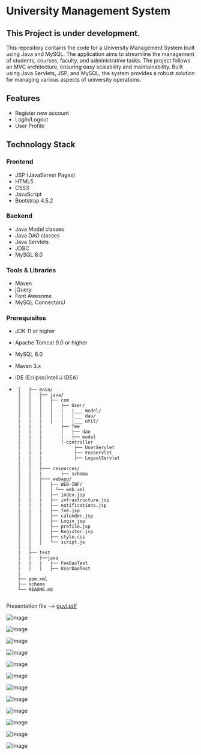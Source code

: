 # University Management System
## This Project is under development.
This repository contains the code for a University Management System built using Java and MySQL. The application aims to streamline the management of students, courses, faculty, and administrative tasks. The project follows an MVC architecture, ensuring easy scalability and maintainability. Built using Java Servlets, JSP, and MySQL, the system provides a robust solution for managing various aspects of university operations.
## Features
- Register new account
- Login/Logout
- User Profile
## Technology Stack
### Frontend
- JSP (JavaServer Pages)
- HTML5
- CSS3
- JavaScript
- Bootstrap 4.5.2
### Backend
-  Java Model classes
- Java DAO classes
- Java Servlets
- JDBC
- MySQL 8.0
### Tools & Libraries
- Maven
- jQuery
- Font Awesome
- MySQL Connector/J
### Prerequisites
- JDK 11 or higher
- Apache Tomcat 9.0 or higher
- MySQL 8.0
- Maven 3.x
- IDE (Eclipse/IntelliJ IDEA)

- ```   ├── src/
   │   ├── main/
   │   │   ├── java/
   │   │   │   ├── com
   │   │   │   │   ├── User/
   │   │   │   │   |   |___ model/
   │   │   │   │   |   |___ dao/
   |   |   |   |   |   |___ util/
   |   |   |       ├── fee
   |   |   |       |   ├── dao
   |   |   |       |   ├── model
   │   │   │       |─controller
   |   |   |            ├── UserServlet
   |   |   |            ├── FeeServlet
   |   |   |            ├── LogoutServlet
   |   |   |
   │   │   ├─── resources/
   |   |   |       ├── schema
   │   │   ├─── webapp/
   │   │   │   ├── WEB-INF/
   │   │   │   │ └── web.xml
   │   │   │   ├── index.jsp
   |   |   |   ├── infrastructure.jsp
   |   |   |   ├── notifications.jsp
   |   |   |   ├── fee.jsp
   |   |   |   ├── calender.jsp
   │   │   │   ├── Login.jsp
   │   │   │   ├── profile.jsp
   │   │   │   ├── Register.jsp
   │   │   │   ├── style.css
   │   │   │   └── script.js
   |   |   
   |   ├── test
   |   |   ├──java
   |   |   |   ├── FeeDaoTest
   |   |   |   ├── UserDaoTest
   |   
   ├── pom.xml
   |── schema
   └── README.md


Presentation file --> [guvi.pdf](https://github.com/user-attachments/files/18507944/guvi.pdf)

![Image](https://github.com/user-attachments/assets/5674f63b-f38f-42eb-b082-87acbcb7bb78)  

![Image](https://github.com/user-attachments/assets/fd01b69d-d70c-4d58-9db9-4dc8f6c81e38)

![Image](https://github.com/user-attachments/assets/36c8b2ad-8d0c-4a15-903d-630ce0f9dc1c)

![Image](https://github.com/user-attachments/assets/31848109-8684-4989-a0e5-7869b1fcbdd7)

![Image](https://github.com/user-attachments/assets/bdc6cd87-f676-4742-91c9-eadaf7876028)

![Image](https://github.com/user-attachments/assets/5bf7b098-2b60-4a83-8440-c44beb50478f)

![Image](https://github.com/user-attachments/assets/a690ffad-06c8-44fd-87d4-84e47b4c3b47)

![Image](https://github.com/user-attachments/assets/0ac5bdfc-f36c-4c21-954c-45e89e1e59c9)

![Image](https://github.com/user-attachments/assets/abf4f5d7-cfef-49f2-a3f8-fd72adbcfc88)

![Image](https://github.com/user-attachments/assets/d0272485-7b21-440d-a9e1-cf7b3145450c)

![Image](https://github.com/user-attachments/assets/31848109-8684-4989-a0e5-7869b1fcbdd7)

![Image](https://github.com/user-attachments/assets/0f2eb50d-fea7-4d03-96ab-e65028c9968a)
